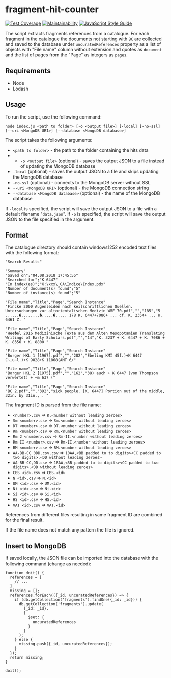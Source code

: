 # fragment-hit-counter

[![Test Coverage](https://api.codeclimate.com/v1/badges/505e1372f12d2ec7eb0b/test_coverage)](https://codeclimate.com/github/ElectronicBabylonianLiterature/fragment-hit-counter/test_coverage)
[![Maintainability](https://api.codeclimate.com/v1/badges/505e1372f12d2ec7eb0b/maintainability)](https://codeclimate.com/github/ElectronicBabylonianLiterature/fragment-hit-counter/maintainability)
[![JavaScript Style Guide](https://img.shields.io/badge/code_style-standard-brightgreen.svg)](https://standardjs.com)

The script extracts fragments references from a catalogue. For each fragment in the catalogue the documents not starting with `BC` are collected and saved to the database under `uncuratedReferences` property as a list of objects with "File name" column without extension and quotes as `document` and the list of pages from the "Page" as integers as `pages`.

## Requirements

- Node
- Lodash

## Usage

To run the script, use the following command:

```
node index.js <path to folder> [-o <output file>] [-local] [-no-ssl] [--uri <MongoDB URI>] [--database <MongoDB database>]
```

The script takes the following arguments:

- `<path to folder>` - the path to the folder containing the hits data
- - `-o <output file>` (optional) - saves the output JSON to a file instead of updating the MongoDB database
- `-local` (optional) - saves the output JSON to a file and skips updating the MongoDB database
- `-no-ssl` (optional) - connects to the MongoDB server without SSL
- `--uri <MongoDB URI>` (optional) - the MongoDB connection string
- `--database <MongoDB database>` (optional) - the name of the MongoDB database

If `-local` is specified, the script will save the output JSON to a file with a default filename "`data.json`". If `-o` is specified, the script will save the output JSON to the file specified in the argument.

## Format

The catalogue directory should contain windows1252 encoded text files with the following format:

```
"Search Results"

"Summary"
"Saved on";"04.08.2018 17:45:55"
"Searched for";"K 6447"
"In index(es)";"X:\xxx\_OA\Indice\Index.pdx"
"Number of document(s) found";"5"              
"Number of instance(s) found";"5"              

"File name","Title","Page","Search Instance"
"Fincke 2000 Augenleiden nach keilschriftlichen Quellen. Untersuchungen zur altorientalischen Medizin WMF 70.pdf","","185","5 ......�........�.....�..... 178 K. 6447+7086+ ... cf. K. 2354+ ... K. 6461 Z. "

"File name","Title","Page","Search Instance"
"Hee�el 2016 Medizinische Texte aus dem Alten Mesopotamien Translating Writings of Early Scholars.pdf","","14","K. 3237 + K. 6447 + K. 7086 + K. 8356 + K. 8800 "

"File name","Title","Page","Search Instance"
"Borger HKL 1 [1967].pdf","","282","Ebeling KMI 45f.)+K 6447 C~,u~l.)+K 9828+K 11868(AMT 6/"

"File name","Title","Page","Search Instance"
"Borger HKL 2 [1975].pdf","","162","38) auch + K 6447 (von Thompson verwertet) + ~m 637 ("

"File name","Title","Page","Search Instance"
"BC 2.pdf","","392","sick people. [K. 6447] Portion out of the middle, 32in. by 31in., . "

```

The fragment ID is parsed from the file name:
- `<number>.csv` => `K.<number without leading zeroes>`
- `Sm <number>.csv` => `Sm.<number without leading zeroes>`
- `DT <number>.csv` => `DT.<number without leading zeroes>`
- `Rm <number>.csv` => `Rm.<number without leading zeroes>`
- `Rm 2 <number>.csv` => `Rm-II.<number without leading zeroes>`
- `Rm II <number>.csv` => `Rm-II.<number without leading zeroes>`
- `BM <number>.csv` => `BM.<number without leading zeroes>`
- `AA-BB-CC 0DD.csv.csv` => `18AA,<BB padded to to digits><CC padded to two digits>.<DD without leading zeroes>`
- `AA-BB-CC,DD.csv` => `18AA,<BB padded to to digits><CC padded to two digits>.<DD without leading zeroes>`
- `CBS <id>.csv` => `CBS.<id>`
- `N <id>.csv` => `N.<id>`
- `UM <id>.csv` => `UM.<id>`
- `Ni <id>.csv` => `Ni.<id>`
- `Si <id>.csv` => `Si.<id>`
- `HS <id>.csv` => `HS.<id>`
- `VAT <id>.csv` => `VAT.<id>`

References from different files resulting in same fragment ID are combined for the final result.

If the file name does not match any pattern the file is ignored.

## Insert to MongoDB

If saved locally, the JSON file can be imported into the database with the following command (change as needed):

```
function doit() {
  references = [
    // ...
  ]
  missing = [];
  references.forEach(({_id, uncuratedReferences}) => {
    if (db.getCollection('fragments').findOne({_id: _id})) {
      db.getCollection('fragments').update(
        {_id: _id},
        {
          $set: {
            uncuratedReferences
          }
        }
      );
    } else {
      missing.push({_id, uncuratedReferences});
    }
  });
  return missing;
}

doit();
```
